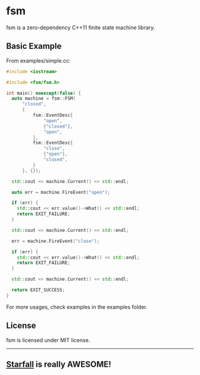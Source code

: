 # fsm

fsm is a zero-dependency C++11 finite state machine library.

## Basic Example 

From examples/simple.cc:
```c++
#include <iostream>

#include <fsm/fsm.h>

int main() noexcept(false) {
  auto machine = fsm::FSM(
	  "closed",
	  {
		  fsm::EventDesc{
			  "open",
			  {"closed"},
			  "open",
		  },
		  fsm::EventDesc{
			  "close",
			  {"open"},
			  "closed",
		  }
	  }, {});

  std::cout << machine.Current() << std::endl;

  auto err = machine.FireEvent("open");

  if (err) {
	std::cout << err.value()->What() << std::endl;
	return EXIT_FAILURE;
  }

  std::cout << machine.Current() << std::endl;

  err = machine.FireEvent("close");

  if (err) {
	std::cout << err.value()->What() << std::endl;
	return EXIT_FAILURE;
  }

  std::cout << machine.Current() << std::endl;

  return EXIT_SUCCESS;
}
```

For more usages, check examples in the examples folder.

## License

fsm is licensed under MIT license.

---
## [Starfall](https://open.spotify.com/track/2fcgSnUoEvzDVxrQZMx0bu?si=FXrl9FXQRJmpEeVn9qWaNw) is really AWESOME! 